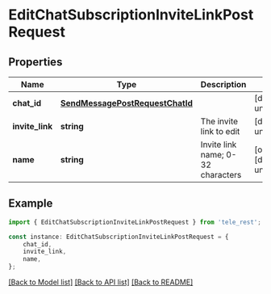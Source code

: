 # EditChatSubscriptionInviteLinkPostRequest


## Properties

Name | Type | Description | Notes
------------ | ------------- | ------------- | -------------
**chat_id** | [**SendMessagePostRequestChatId**](SendMessagePostRequestChatId.md) |  | [default to undefined]
**invite_link** | **string** | The invite link to edit | [default to undefined]
**name** | **string** | Invite link name; 0-32 characters | [optional] [default to undefined]

## Example

```typescript
import { EditChatSubscriptionInviteLinkPostRequest } from 'tele_rest';

const instance: EditChatSubscriptionInviteLinkPostRequest = {
    chat_id,
    invite_link,
    name,
};
```

[[Back to Model list]](../README.md#documentation-for-models) [[Back to API list]](../README.md#documentation-for-api-endpoints) [[Back to README]](../README.md)
